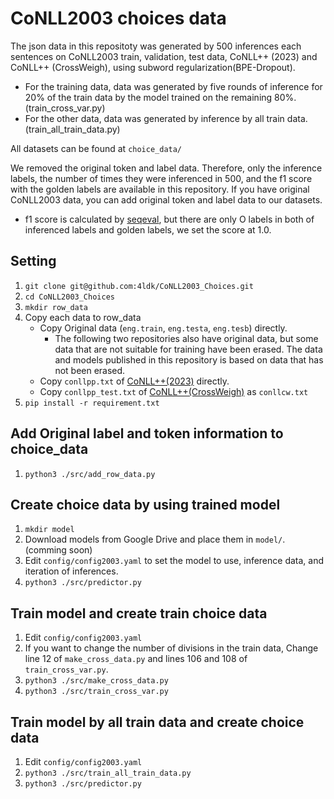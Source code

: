 # CoNLL2003 choices data

The json data in this repositoty was generated by 500 inferences each sentences on CoNLL2003 train, validation, test data, CoNLL++ (2023) and CoNLL++ (CrossWeigh), using subword regularization(BPE-Dropout).
- For the training data, data was generated by five rounds of inference for 20% of the train data by the model trained on the remaining 80%. (train_cross_var.py)
- For the other data, data was generated by inference by all train data. (train_all_train_data.py)

All datasets can be found at `choice_data/`

We removed the original token and label data. Therefore, only the inference labels, the number of times they were inferenced in 500, and the f1 score with the golden labels are available in this repository. If you have original CoNLL2003 data, you can add original token and label data to our datasets.
- f1 score is calculated by [seqeval](https://github.com/chakki-works/seqeval), but there are only O labels in both of inferenced labels and golden labels, we set the score at 1.0.

## Setting
1. `git clone git@github.com:4ldk/CoNLL2003_Choices.git`
2. `cd CoNLL2003_Choices`
3. `mkdir row_data`
4. Copy each data to row_data
    - Copy Original data (`eng.train`, `eng.testa`, `eng.tesb`) directly.
        - The following two repositories also have original data, but some data that are not suitable for training have been erased. The data and models published in this repository is based on data that has not been erased.
    - Copy `conllpp.txt` of [CoNLL++(2023)](https://github.com/ShuhengL/acl2023_conllpp) directly.
    - Copy `conllpp_test.txt` of [CoNLL++(CrossWeigh)](https://github.com/ZihanWangKi/CrossWeigh) as `conllcw.txt`
5. `pip install -r requirement.txt`

## Add Original label and token information to choice_data
1. `python3 ./src/add_row_data.py`

## Create choice data by using trained model
1. `mkdir model`
2. Download models from Google Drive and place them in `model/`. (comming soon)
3. Edit `config/config2003.yaml` to set the model to use, inference data, and iteration of inferences.
4. `python3 ./src/predictor.py`

## Train model and create train choice data
1. Edit `config/config2003.yaml`
2. If you want to change the number of divisions in the train data, Change line 12 of `make_cross_data.py` and lines 106 and 108 of `train_cross_var.py`.
3. `python3 ./src/make_cross_data.py`
4. `python3 ./src/train_cross_var.py`

## Train model by all train data and create choice data
1. Edit `config/config2003.yaml`
2. `python3 ./src/train_all_train_data.py`
3. `python3 ./src/predictor.py`

